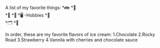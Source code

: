 A list of my favorite things: 
*👪 
 *🐹  
 *🐺 
 *👶 
*🖥️ 
-Hobbies 
  *🥘  
    *🗂️ 
  *👟  

In order, these are my favorite flavors of ice cream: 
1.Chocolate 
2.Rocky Road 
3.Strawberry 
4.Vannila with cherries and chocolate sauce 
    
  
     





  




 






 




